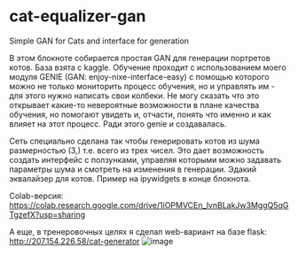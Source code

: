 # cat-equalizer-gan
Simple GAN for Cats and interface for generation

В этом блокноте собирается простая GAN для генерации портретов котов. База взята с kaggle. Обучение проходит с использованием моего модуля GENIE (GAN: enjoy-nixe-interface-easy) с помощью которого можно не только мониторить процесс обучения, но и управлять им - для этого нужно написать свои колбеки. Не могу сказать что это открывает какие-то невероятные возможности в плане качества обучения, но помогают увидеть и, отчасти, понять что именно и как влияет на этот процесс. Ради этого genie и создавалась.

Сеть специально сделана так чтобы генерировать котов из шума размерностью (3,) т.е. всего из трех чисел. Это дает возможность создать интерфейс с ползунками, управляя которыми можно задавать параметры шума и смотреть на изменения в генерации. Эдакий эквалайзер для котов. Пример на ipywidgets в конце блокнота.

Colab-версия: https://colab.research.google.com/drive/1iOPMVCEn_lvnBLakJw3MggQ5qGTgzefX?usp=sharing


А еще, в тренеровочных целях я сделал web-вариант на базе flask: http://207.154.226.58/cat-generator
![image](https://user-images.githubusercontent.com/105862211/193251523-0d4b5d9a-80be-4b6e-8ce5-8b7c0cc40c74.png)
